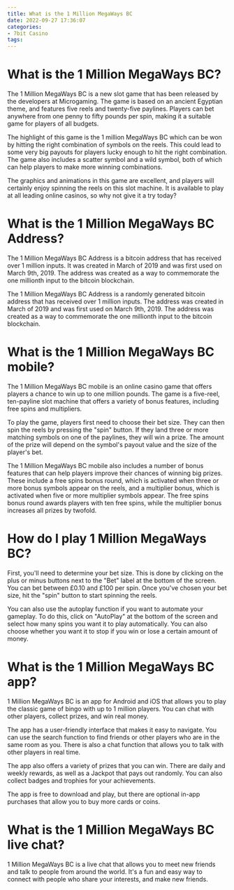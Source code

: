 ```yaml
---
title: What is the 1 Million MegaWays BC
date: 2022-09-27 17:36:07
categories:
- 7bit Casino
tags:
---
```



#  What is the 1 Million MegaWays BC?

The 1 Million MegaWays BC is a new slot game that has been released by the developers at Microgaming. The game is based on an ancient Egyptian theme, and features five reels and twenty-five paylines. Players can bet anywhere from one penny to fifty pounds per spin, making it a suitable game for players of all budgets.

The highlight of this game is the 1 million MegaWays BC which can be won by hitting the right combination of symbols on the reels. This could lead to some very big payouts for players lucky enough to hit the right combination. The game also includes a scatter symbol and a wild symbol, both of which can help players to make more winning combinations.

The graphics and animations in this game are excellent, and players will certainly enjoy spinning the reels on this slot machine. It is available to play at all leading online casinos, so why not give it a try today?

#  What is the 1 Million MegaWays BC Address?

The 1 Million MegaWays BC Address is a bitcoin address that has received over 1 million inputs. It was created in March of 2019 and was first used on March 9th, 2019. The address was created as a way to commemorate the one millionth input to the bitcoin blockchain.

The 1 Million MegaWays BC Address is a randomly generated bitcoin address that has received over 1 million inputs. The address was created in March of 2019 and was first used on March 9th, 2019. The address was created as a way to commemorate the one millionth input to the bitcoin blockchain.

#  What is the 1 Million MegaWays BC mobile?

The 1 Million MegaWays BC mobile is an online casino game that offers players a chance to win up to one million pounds. The game is a five-reel, ten-payline slot machine that offers a variety of bonus features, including free spins and multipliers.

To play the game, players first need to choose their bet size. They can then spin the reels by pressing the "spin" button. If they land three or more matching symbols on one of the paylines, they will win a prize. The amount of the prize will depend on the symbol's payout value and the size of the player's bet.

The 1 Million MegaWays BC mobile also includes a number of bonus features that can help players improve their chances of winning big prizes. These include a free spins bonus round, which is activated when three or more bonus symbols appear on the reels, and a multiplier bonus, which is activated when five or more multiplier symbols appear. The free spins bonus round awards players with ten free spins, while the multiplier bonus increases all prizes by twofold.

# How do I play 1 Million MegaWays BC?

First, you'll need to determine your bet size. This is done by clicking on the plus or minus buttons next to the "Bet" label at the bottom of the screen. You can bet between £0.10 and £100 per spin. Once you've chosen your bet size, hit the "spin" button to start spinning the reels.

You can also use the autoplay function if you want to automate your gameplay. To do this, click on "AutoPlay" at the bottom of the screen and select how many spins you want it to play automatically. You can also choose whether you want it to stop if you win or lose a certain amount of money.

#  What is the 1 Million MegaWays BC app?

1 Million MegaWays BC is an app for Android and iOS that allows you to play the classic game of bingo with up to 1 million players. You can chat with other players, collect prizes, and win real money.

The app has a user-friendly interface that makes it easy to navigate. You can use the search function to find friends or other players who are in the same room as you. There is also a chat function that allows you to talk with other players in real time.

The app also offers a variety of prizes that you can win. There are daily and weekly rewards, as well as a Jackpot that pays out randomly. You can also collect badges and trophies for your achievements.

The app is free to download and play, but there are optional in-app purchases that allow you to buy more cards or coins.

#  What is the 1 Million MegaWays BC live chat?

1 Million MegaWays BC is a live chat that allows you to meet new friends and talk to people from around the world. It's a fun and easy way to connect with people who share your interests, and make new friends.